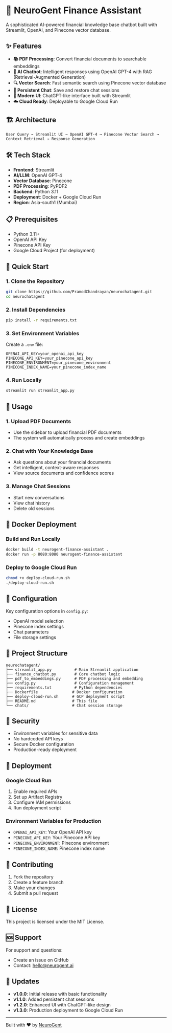 # 🚀 NeuroGent Finance Assistant

A sophisticated AI-powered financial knowledge base chatbot built with Streamlit, OpenAI, and Pinecone vector database.

## ✨ Features

- **📚 PDF Processing**: Convert financial documents to searchable embeddings
- **🧠 AI Chatbot**: Intelligent responses using OpenAI GPT-4 with RAG (Retrieval-Augmented Generation)
- **🔍 Vector Search**: Fast semantic search using Pinecone vector database
- **💬 Persistent Chat**: Save and restore chat sessions
- **🎨 Modern UI**: ChatGPT-like interface built with Streamlit
- **☁️ Cloud Ready**: Deployable to Google Cloud Run

## 🏗️ Architecture

```
User Query → Streamlit UI → OpenAI GPT-4 → Pinecone Vector Search → Context Retrieval → Response Generation
```

## 🛠️ Tech Stack

- **Frontend**: Streamlit
- **AI/LLM**: OpenAI GPT-4
- **Vector Database**: Pinecone
- **PDF Processing**: PyPDF2
- **Backend**: Python 3.11
- **Deployment**: Docker + Google Cloud Run
- **Region**: Asia-south1 (Mumbai)

## 📋 Prerequisites

- Python 3.11+
- OpenAI API Key
- Pinecone API Key
- Google Cloud Project (for deployment)

## 🚀 Quick Start

### 1. Clone the Repository
```bash
git clone https://github.com/PramodChandrayan/neurochatagent.git
cd neurochatagent
```

### 2. Install Dependencies
```bash
pip install -r requirements.txt
```

### 3. Set Environment Variables
Create a `.env` file:
```env
OPENAI_API_KEY=your_openai_api_key
PINECONE_API_KEY=your_pinecone_api_key
PINECONE_ENVIRONMENT=your_pinecone_environment
PINECONE_INDEX_NAME=your_pinecone_index_name
```

### 4. Run Locally
```bash
streamlit run streamlit_app.py
```

## 📖 Usage

### 1. Upload PDF Documents
- Use the sidebar to upload financial PDF documents
- The system will automatically process and create embeddings

### 2. Chat with Your Knowledge Base
- Ask questions about your financial documents
- Get intelligent, context-aware responses
- View source documents and confidence scores

### 3. Manage Chat Sessions
- Start new conversations
- View chat history
- Delete old sessions

## 🐳 Docker Deployment

### Build and Run Locally
```bash
docker build -t neurogent-finance-assistant .
docker run -p 8080:8080 neurogent-finance-assistant
```

### Deploy to Google Cloud Run
```bash
chmod +x deploy-cloud-run.sh
./deploy-cloud-run.sh
```

## 🔧 Configuration

Key configuration options in `config.py`:
- OpenAI model selection
- Pinecone index settings
- Chat parameters
- File storage settings

## 📁 Project Structure

```
neurochatagent/
├── streamlit_app.py          # Main Streamlit application
├── finance_chatbot.py        # Core chatbot logic
├── pdf_to_embeddings.py      # PDF processing and embedding
├── config.py                 # Configuration management
├── requirements.txt          # Python dependencies
├── Dockerfile               # Docker configuration
├── deploy-cloud-run.sh      # GCP deployment script
├── README.md                # This file
└── chats/                   # Chat session storage
```

## 🔐 Security

- Environment variables for sensitive data
- No hardcoded API keys
- Secure Docker configuration
- Production-ready deployment

## 🚀 Deployment

### Google Cloud Run
1. Enable required APIs
2. Set up Artifact Registry
3. Configure IAM permissions
4. Run deployment script

### Environment Variables for Production
- `OPENAI_API_KEY`: Your OpenAI API key
- `PINECONE_API_KEY`: Your Pinecone API key
- `PINECONE_ENVIRONMENT`: Pinecone environment
- `PINECONE_INDEX_NAME`: Pinecone index name

## 🤝 Contributing

1. Fork the repository
2. Create a feature branch
3. Make your changes
4. Submit a pull request

## 📄 License

This project is licensed under the MIT License.

## 🆘 Support

For support and questions:
- Create an issue on GitHub
- Contact: hello@neurogent.ai

## 🔄 Updates

- **v1.0.0**: Initial release with basic functionality
- **v1.1.0**: Added persistent chat sessions
- **v1.2.0**: Enhanced UI with ChatGPT-like design
- **v1.3.0**: Production deployment to Google Cloud Run

---

Built with ❤️ by [NeuroGent](https://neurogent.ai)
